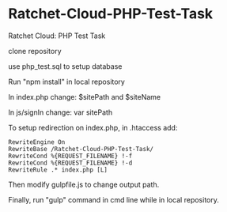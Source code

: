 # Ratchet-Cloud-PHP-Test-Task
Ratchet Cloud: PHP Test Task

clone repository

use php_test.sql to setup database

Run "npm install" in local repository

In index.php change: $sitePath and $siteName

In js/signIn change: var sitePath

To setup redirection on index.php, in .htaccess add:

<IfModule mod_rewrite.c>

	RewriteEngine On
	RewriteBase /Ratchet-Cloud-PHP-Test-Task/
	RewriteCond %{REQUEST_FILENAME} !-f
	RewriteCond %{REQUEST_FILENAME} !-d
	RewriteRule .* index.php [L]

</IfModule>

Then modify gulpfile.js to change output path.

Finally, run "gulp" command in cmd line while in local repository.
